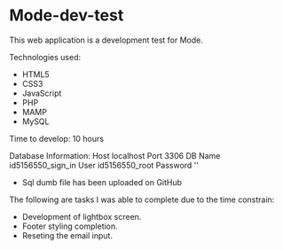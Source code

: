 # Mode-dev-test
This web application is a development test for Mode. 

Technologies used:
 - HTML5
 - CSS3
 - JavaScript
 - PHP
 - MAMP
 - MySQL
 
 Time to develop: 10 hours
 
 Database Information:
 Host	    localhost
 Port	    3306
 DB Name	id5156550_sign_in
 User       id5156550_root
 Password	'' 
 
 - Sql dumb file has been uploaded on GitHub
 
 The following are tasks I was able to complete due to the time constrain:
 - Development of lightbox screen.
 - Footer styling completion.
 - Reseting the email input. 

